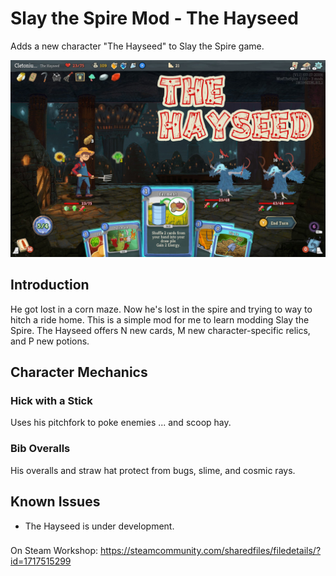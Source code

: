 # Slay the Spire Mod - The Hayseed

Adds a new character "The Hayseed" to Slay the Spire game.

![The Hayseed gameplay screenshot](the_hayseed_gameplay.jpg)

## Introduction
He got lost in a corn maze. Now he's lost in the spire and trying to way to hitch a ride home.
This is a simple mod for me to learn modding Slay the Spire.
The Hayseed offers N new cards, M new character-specific relics, and P new potions.

## Character Mechanics
### Hick with a Stick
Uses his pitchfork to poke enemies ... and scoop hay.
### Bib Overalls
His overalls and straw hat protect from bugs, slime, and cosmic rays.

## Known Issues
- The Hayseed is under development.

###
On Steam Workshop: https://steamcommunity.com/sharedfiles/filedetails/?id=1717515299